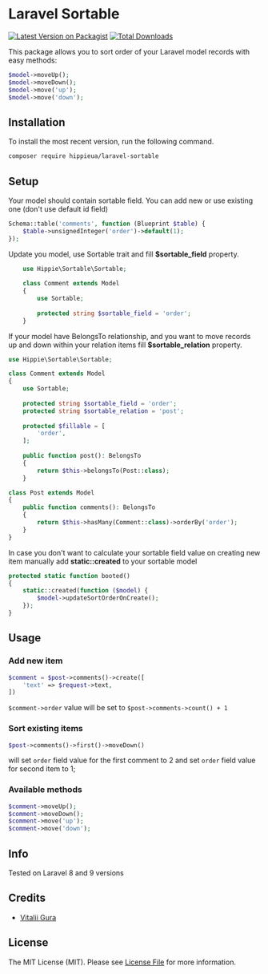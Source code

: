 # Laravel Sortable

[![Latest Version on Packagist](https://img.shields.io/packagist/v/hippieua/laravel-sortable)](https://packagist.org/packages/hippieua/laravel-sortable)
[![Total Downloads](https://img.shields.io/packagist/dt/hippieua/laravel-sortable)](https://packagist.org/packages/hippieua/laravel-sortable)

This package allows you to sort order of your Laravel model records with easy methods: 
```php
$model->moveUp();
$model->moveDown();
$model->move('up');
$model->move('down');
```
## Installation

To install the most recent version, run the following command.

```bash
composer require hippieua/laravel-sortable
```

## Setup
Your model should contain sortable field. You can add new or use existing one (don't use default id field)

```php
Schema::table('comments', function (Blueprint $table) {
    $table->unsignedInteger('order')->default(1);
});
```

Update you model, use Sortable trait and fill **$sortable_field** property.

```php
    use Hippie\Sortable\Sortable;
    
    class Comment extends Model
    {
        use Sortable;
        
        protected string $sortable_field = 'order';
    }
```

If your model have BelongsTo relationship, and you want to move records up and down within your relation items fill **$sortable_relation** property.
 
```php
use Hippie\Sortable\Sortable;

class Comment extends Model
{
    use Sortable;
    
    protected string $sortable_field = 'order';
    protected string $sortable_relation = 'post';
    
    protected $fillable = [
        'order',
    ];
    
    public function post(): BelongsTo
    {
        return $this->belongsTo(Post::class);
    }
```

```php
class Post extends Model
{
    public function comments(): BelongsTo
    {
        return $this->hasMany(Comment::class)->orderBy('order'); 
    }    
}
```

In case you don't want to calculate your sortable field value on creating new item manually add **static::created** to your sortable model
```php
protected static function booted()
{
    static::created(function ($model) {
        $model->updateSortOrderOnCreate();
    });
}
```

## Usage
### Add new item
``` php
$comment = $post->comments()->create([
    'text' => $request->text,
])
```
`$comment->order`  value will be set to `$post->comments->count() + 1`

### Sort existing items
``` php
$post->comments()->first()->moveDown()
```

will set `order` field value for the first comment to 2 and set `order` field value for second item to 1;

### Available methods
 ``` php
$comment->moveUp();
$comment->moveDown();
$comment->move('up');
$comment->move('down');
```

## Info
Tested on Laravel 8 and 9 versions

## Credits
- [Vitalii Gura](https://github.com/hippieua)

## License
The MIT License (MIT). Please see [License File](LICENSE.md) for more information.